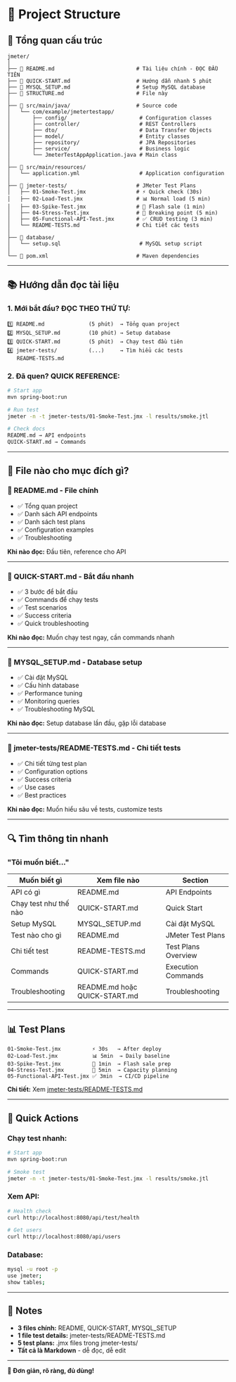 # 📁 Project Structure

## 📂 Tổng quan cấu trúc

```
jmeter/
│
├── 📄 README.md                          # Tài liệu chính - ĐỌC ĐẦU TIÊN
├── 📄 QUICK-START.md                     # Hướng dẫn nhanh 5 phút
├── 📄 MYSQL_SETUP.md                     # Setup MySQL database
├── 📄 STRUCTURE.md                       # File này
│
├── 📁 src/main/java/                     # Source code
│   └── com/example/jmetertestapp/
│       ├── config/                       # Configuration classes
│       ├── controller/                   # REST Controllers
│       ├── dto/                          # Data Transfer Objects
│       ├── model/                        # Entity classes
│       ├── repository/                   # JPA Repositories
│       ├── service/                      # Business logic
│       └── JmeterTestAppApplication.java # Main class
│
├── 📁 src/main/resources/
│   └── application.yml                   # Application configuration
│
├── 📁 jmeter-tests/                      # JMeter Test Plans
│   ├── 01-Smoke-Test.jmx                # ⚡ Quick check (30s)
│   ├── 02-Load-Test.jmx                 # 📊 Normal load (5 min)
│   ├── 03-Spike-Test.jmx                # 🚀 Flash sale (1 min)
│   ├── 04-Stress-Test.jmx               # 💪 Breaking point (5 min)
│   ├── 05-Functional-API-Test.jmx       # ✅ CRUD testing (3 min)
│   └── README-TESTS.md                  # Chi tiết các tests
│
├── 📁 database/
│   └── setup.sql                         # MySQL setup script
│
└── 📄 pom.xml                            # Maven dependencies

```

---

## 📚 Hướng dẫn đọc tài liệu

### **1. Mới bắt đầu? ĐỌC THEO THỨ TỰ:**

```
1️⃣ README.md              (5 phút)  → Tổng quan project
2️⃣ MYSQL_SETUP.md         (10 phút) → Setup database  
3️⃣ QUICK-START.md         (5 phút)  → Chạy test đầu tiên
4️⃣ jmeter-tests/          (...)     → Tìm hiểu các tests
   README-TESTS.md
```

### **2. Đã quen? QUICK REFERENCE:**

```bash
# Start app
mvn spring-boot:run

# Run test
jmeter -n -t jmeter-tests/01-Smoke-Test.jmx -l results/smoke.jtl

# Check docs
README.md → API endpoints
QUICK-START.md → Commands
```

---

## 🎯 File nào cho mục đích gì?

### **📄 README.md** - File chính
- ✅ Tổng quan project
- ✅ Danh sách API endpoints
- ✅ Danh sách test plans
- ✅ Configuration examples
- ✅ Troubleshooting

**Khi nào đọc:** Đầu tiên, reference cho API

---

### **📄 QUICK-START.md** - Bắt đầu nhanh
- ✅ 3 bước để bắt đầu
- ✅ Commands để chạy tests
- ✅ Test scenarios
- ✅ Success criteria
- ✅ Quick troubleshooting

**Khi nào đọc:** Muốn chạy test ngay, cần commands nhanh

---

### **📄 MYSQL_SETUP.md** - Database setup
- ✅ Cài đặt MySQL
- ✅ Cấu hình database
- ✅ Performance tuning
- ✅ Monitoring queries
- ✅ Troubleshooting MySQL

**Khi nào đọc:** Setup database lần đầu, gặp lỗi database

---

### **📄 jmeter-tests/README-TESTS.md** - Chi tiết tests
- ✅ Chi tiết từng test plan
- ✅ Configuration options
- ✅ Success criteria
- ✅ Use cases
- ✅ Best practices

**Khi nào đọc:** Muốn hiểu sâu về tests, customize tests

---

## 🔍 Tìm thông tin nhanh

### **"Tôi muốn biết..."**

| Muốn biết gì | Xem file nào | Section |
|--------------|--------------|---------|
| API có gì | README.md | API Endpoints |
| Chạy test như thế nào | QUICK-START.md | Quick Start |
| Setup MySQL | MYSQL_SETUP.md | Cài đặt MySQL |
| Test nào cho gì | README.md | JMeter Test Plans |
| Chi tiết test | README-TESTS.md | Test Plans Overview |
| Commands | QUICK-START.md | Execution Commands |
| Troubleshooting | README.md hoặc QUICK-START.md | Troubleshooting |

---

## 📊 Test Plans

```
01-Smoke-Test.jmx          ⚡ 30s   → After deploy
02-Load-Test.jmx           📊 5min  → Daily baseline
03-Spike-Test.jmx          🚀 1min  → Flash sale prep
04-Stress-Test.jmx         💪 5min  → Capacity planning
05-Functional-API-Test.jmx ✅ 3min  → CI/CD pipeline
```

**Chi tiết:** Xem [jmeter-tests/README-TESTS.md](jmeter-tests/README-TESTS.md)

---

## 🎯 Quick Actions

### **Chạy test nhanh:**
```bash
# Start app
mvn spring-boot:run

# Smoke test
jmeter -n -t jmeter-tests/01-Smoke-Test.jmx -l results/smoke.jtl
```

### **Xem API:**
```bash
# Health check
curl http://localhost:8080/api/test/health

# Get users
curl http://localhost:8080/api/users
```

### **Database:**
```bash
mysql -u root -p
use jmeter;
show tables;
```

---

## 📝 Notes

- **3 files chính:** README, QUICK-START, MYSQL_SETUP
- **1 file test details:** jmeter-tests/README-TESTS.md
- **5 test plans:** .jmx files trong jmeter-tests/
- **Tất cả là Markdown** - dễ đọc, dễ edit

---

**🎉 Đơn giản, rõ ràng, đủ dùng!**
